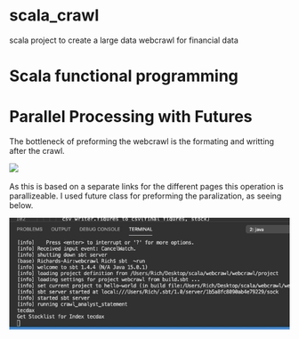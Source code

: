 # scala_crawl

scala project to create a large data webcrawl for financial data

# Scala functional programming

# Parallel Processing with Futures
The bottleneck of preforming the webcrawl is the formating and writting after the crawl.  

![](crawl_slow.gif)

As this is based on a separate links for the different pages this operation is parallizeable. I used future class for preforming the paralization, as seeing below.

![](crawl_fast.gif)


